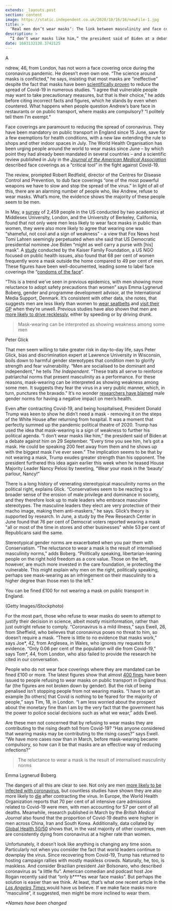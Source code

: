 ```yaml
--- 
extends: _layouts.post 
section: content 
image: https://static.independent.co.uk/2020/10/16/16/newFile-1.jpg 
title: > 
  ‘Real men don’t wear masks’: The link between masculinity and face coverings 
description: > 
  “I don’t wear masks like him,” the president said of Biden at a debate against him on 29 September.People who do not wear face coverings where they are mandated can be fined £100 or more.Are these men not concerned that by refusing to wear masks they are contributing to the rising death toll from Covid-19?American comedian and podcast host Joe Rogan recently said that “only b****es wear face masks”.If we make face masks more “masculine”, it suggested, men might be more inclined to wear them. 
date: 1603132138.3742125 
--- 
```

<div><p class="sc-pHJJA iocNwz above-article-prompt-donations"></p><p class="sc-qPyvj qchtz">A</p><p>ndrew, 46, from London, has not worn a face covering once during the coronavirus pandemic. He doesn&#8217;t even own one. &#8220;The science around masks is conflicted,&#8221; he says, insisting that most masks are &#8220;ineffective&#8221; despite the fact that masks have been <a rel="nofollow" href="https://www.ox.ac.uk/news/2020-07-08-oxford-covid-19-study-face-masks-and-coverings-work-act-now">scientifically proven</a> to reduce the spread of Covid-19 in numerous studies. &#8220;I agree that vulnerable people may want to take precautionary measures, but that is their choice,&#8221; he adds before citing incorrect facts and figures, which he stands by even when countered. What happens when people question Andrew&#8217;s bare face in restaurants or on public transport, where masks are compulsory? &#8220;I politely tell them I&#8217;m exempt.&#8221;</p><p>Face coverings are paramount to reducing the spread of coronavirus. They have been mandatory on public transport in England since 15 June, save for a few exemptions for health conditions, with a new law extending the rule to shops and other indoor spaces in July. The World Health Organisation has been urging people around the world to wear masks since June &#8211; by which point they had already been mandated in several countries &#8211; and a scientific review published in July in the <a href="https://www.cdc.gov/media/releases/2020/p0714-americans-to-wear-masks.html"><i>Journal of the American Medical Association</i></a> described face coverings as a &#8220;critical tool&#8221; in the fight against Covid-19.&#160;</p><p></p><p>The review, prompted Robert Redfield, director of the Centres for Disease Control and Prevention, to dub face coverings &#8220;one of the most powerful weapons we have to slow and stop the spread of the virus.&#8221; In light of all of this, there are an alarming number of people who, like Andrew, refuse to wear masks. What&#8217;s more, the evidence shows the majority of these people seem to be men.</p><p>In May, a <a rel="nofollow" href="https://www.mdx.ac.uk/news/2020/05/COVID-19-face-masks">survey</a> of 2,459 people in the US conducted by two academics at Middlesex University, London, and the University of Berkeley, California, found that not only were men less likely to wear face masks in public than women, they were also more likely to agree that wearing one was &#8220;shameful, not cool and a sign of weakness&#8221; - a view that Fox News host Tomi Lahren seemingly perpetuated when she said that US Democratic presidential nominee Joe Biden &#8220;might as well carry a purse with [his] mask&#8221;. A <a rel="nofollow" href="https://www.kff.org/coronavirus-covid-19/report/kff-health-tracking-poll-may-2020/">study</a> conducted by the Kaiser Family Foundation, a US NGO focused on public health issues, also found that 68 per cent of women frequently wore a mask outside the home compared to 49 per cent of men. These figures have been well-documented, leading some to label face coverings the &#8220;<a rel="nofollow" href="https://www.scientificamerican.com/article/the-condoms-of-the-face-why-some-men-refuse-to-wear-masks/">condoms of the face</a>&#8221;.</p><p></p><p>&#8220;This is a trend we&#8217;ve seen in previous epidemics, with men showing more reluctance to adopt safety precautions than women&#8221; says Emma Lygnerud Boberg, gender and programme development advisor, at the International Media Support, Denmark. It&#8217;s consistent with other data, she notes, that suggests men are less likely than women to <a rel="nofollow" href="https://www.cdc.gov/vitalsigns/seatbeltuse/index.html">wear seatbelts</a> and <a rel="nofollow" href="https://www.theguardian.com/society/2012/nov/04/men-failing-seek-nhs-help">visit their GP</a> when they&#8217;re unwell. Previous studies have also shown that men are <a rel="nofollow" href="https://www.brake.org.uk/facts-resources/1593-driver-gender">more likely to drive recklessly</a>, either by speeding or by driving drunk.&#160;</p><p class="sc-pTSbw gOmWnw">

</p><blockquote><p>Mask-wearing can be interpreted as showing weakness among some men</p></blockquote><p class="sc-oTcWe bRcqxm">Peter Glick</p><p>That men seem willing to take greater risk in day-to-day life, says Peter Glick, bias and discrimination expert at Lawrence University in Wisconsin, boils down to harmful gender stereotypes that condition men to glorify strength and fear vulnerability. &#8220;Men are socialised to be dominant and independent,&#8221; he tells <i>The Independent</i>. &#8220;These traits all serve to reinforce patriarchal norms that present masculinity as a performance. For these reasons, mask-wearing can be interpreted as showing weakness among some men. It suggests they fear the virus in a very public manner, which, in turn, punctures the bravado.&#8221; It&#8217;s no wonder <a rel="nofollow" href="https://www.ncbi.nlm.nih.gov/pmc/articles/PMC4062033/">researchers have blamed</a> male gender norms for having a negative impact on men&#8217;s health.</p><p></p><p>Even after contracting Covid-19, and being hospitalised, President Donald Trump was keen to show he didn&#8217;t need a mask - removing it on the steps of the White House after returning from hospital. It was a moment that perfectly summed up the pandemic political theatre of 2020. Trump has used the idea that mask-wearing is a sign of weakness to further his political agenda. &#8220;I don&#8217;t wear masks like him,&#8221; the president said of Biden at a debate against him on 29 September. &#8220;Every time you see him, he&#8217;s got a mask. He could be speaking 200 feet away from them and he shows up with the biggest mask I&#8217;ve ever seen.&#8221; The implication seems to be that by not wearing a mask, Trump exudes greater strength than his opponent. The president furthered this idea again earlier this week when he teased House Majority Leader Nancy Pelosi by tweeting, &#8220;Wear your mask in the &#8216;beauty&#8217; parlour, Nancy!&#8221;</p><p>There is a long history of venerating stereotypical masculinity norms on the political right, explains Glick. &#8220;Conservatives seem to be reacting to a broader sense of the erosion of male privilege and dominance in society, and they therefore look up to male leaders who embrace masculine stereotypes. The masculine leaders they elect are very protective of their macho image, making them anti-maskers,&#8221; he says. Glick&#8217;s theory is supported by research. In June, a study by the Pew Research Center in June found that 76 per cent of Democrat voters reported wearing a mask "all or most of the time in stores and other businesses" while 53 per cent of Republicans said the same.</p><p id="taboola-carousel-thumbnails"></p><p>Stereotypical gender norms are exacerbated when you pair them with Conservatism. &#8220;The reluctance to wear a mask is the result of internalised masculinity norms,&#8221; adds Boberg. &#8220;Politically speaking, libertarian-leaning people on the right hold freedom as a core value. Those on the left, however, are much more invested in the care foundation, ie protecting the vulnerable. This might explain why men on the right, politically speaking, perhaps see mask-wearing as an infringement on their masculinity to a higher degree than those men to the left.&#8221;</p><p>You can be fined &#163;100 for not wearing a mask on public transport in England.</p><p class="sc-pRFZy iIPyzR copyright">(Getty Images/iStockphoto)</p><p>For the most part, those who refuse to wear masks do seem to attempt to justify their decision in science, albeit mostly misinformation, rather than just outright refuse to comply. &#8220;Coronavirus is a mild illness,&#8221; says Ewell, 26, from Sheffield, who believes that coronavirus poses no threat to him, so doesn&#8217;t require a mask. &#8220;There is little to no evidence that masks work,&#8221; says Joe*, 42, from Anglesea, in Wales, who ignores my requests for evidence. &#8220;Only 0.06 per cent of the population will die from Covid-19,&#8221; says Tom*, 44, from London, who also failed to provide the research he cited in our conversation.&#160;</p><p>People who do not wear face coverings where they are mandated can be fined &#163;100 or more. The latest figures show that almost <a href="https://www.independent.co.uk/news/uk/home-news/coronavirus-face-masks-public-transport-england-fines-how-much-latest-a9698681.html">400 fines</a> have been issued to people refusing to wear masks on public transport in England thus far (the figures are not broken down by gender). But the risk of being penalised isn&#8217;t stopping people from not wearing masks. &#8220;I have to set an example [to others] that Covid is nothing to be feared for the majority of people,&#8221; says Tim, 18, in London. &#8220;I am less worried about the prospect about the monetary fine than I am by the very fact that the government has the power to police social decisions such as what we wear,&#8221; adds Ewell.&#160;</p><p>Are these men not concerned that by refusing to wear masks they are contributing to the rising death toll from Covid-19? &#8220;Has anyone considered that wearing masks may be contributing to the rising cases?&#8221; says Ewell. &#8220;We have more cases now than in March, before mask-wearing became compulsory, so how can it be that masks are an effective way of reducing infections?&#8221;</p><p class="sc-pTSbw gOmWnw">

</p><blockquote><p>The reluctance to wear a mask is the result of internalised masculinity norms</p></blockquote><p class="sc-oTcWe bRcqxm">Emma Lygnerud Boberg</p><p>The dangers of all this are clear to see. Not only are men <a href="https://www.independent.co.uk/news/world/americas/coronavirus-death-toll-italy-south-korea-sex-update-cases-map-men-women-a9413271.html">more likely to be infected with coronavirus</a>, but countless studies have shown they are also more likely to <a rel="nofollow" href="https://www.thelancet.com/journals/lancet/article/PIIS0140-6736(20)30211-7/fulltext">die</a> after contracting the virus. In Europe, the World Health Organization reports that 70 per cent of all intensive care admissions related to Covid-19 were men, with men accounting for 57 per cent of all deaths. Meanwhile, research published in March by the <i>British Medical Journal </i>also found that the proportion of Covid-19 deaths were higher in men across China, Iran and South Korea. Additionally, data collated by <a rel="nofollow" href="https://globalhealth5050.org/the-sex-gender-and-covid-19-project/men-sex-gender-and-covid-19/">Global Health 50/50</a> shows that, in the vast majority of other countries, men are consistently dying from coronavirus at a higher rate than women.</p><p></p><p>Unfortunately, it doesn&#8217;t look like anything is changing any time soon. Particularly not when you consider the fact that world leaders continue to downplay the virus. Since recovering from Covid-19, Trump has returned to hosting campaign rallies with mostly maskless crowds. Naturally, he, too, is maskless. And consider Brazilian president Jair Bolsonaro, who described coronavirus as &#8220;a little flu&#8221;. American comedian and podcast host Joe Rogan recently said that &#8220;only b****es wear face masks&#8221;. But perhaps the solution is easier than we think. At least, that&#8217;s what one recent article in the <a rel="nofollow" href="https://www.latimes.com/lifestyle/story/2020-06-22/masks-and-masculinity-better-fit"><i>Los Angeles Times </i></a>would have us believe. If we make face masks more &#8220;masculine&#8221;, it suggested, men might be more inclined to wear them.</p><p><i>*Names have been changed</i></p><p class="sc-ptCms fzKffT"></p></div>